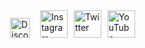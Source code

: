 <div class="i2gjFc Mi644">
  <a href="https://discord.com/users/952137523038130196" target="_blank" class="RNpQXe" style="width: 32px; height: 32px; margin: 9px;"><img src="https://i.ibb.co/qDv47yb/discord-512-copy.png" alt="Discord" class="xbGufb" style="width: 32px; height: 32px;" width="32" height="32"></a>
  <a href="https://instagram.com/me-PinkPanda/" target="_blank" class="RNpQXe AIKCSc" style="width: 44px; height: 44px; margin: 3px;"><img src="https://ssl.gstatic.com/atari/images/sociallinks/instagram_gray_44dp.png" alt="Instagram" class="lEB4Hf" style="width: 44px; height: 44px;" width="44" height="44"></a>
  <a href="https://twitter.com/me-PinkPanda/" target="_blank" class="RNpQXe AIKCSc" style="width: 44px; height: 44px; margin: 3px;"><img src="https://ssl.gstatic.com/atari/images/sociallinks/twitter_gray_44dp.png" alt="Twitter" class="lEB4Hf" style="width: 44px; height: 44px;" width="44" height="44"></a>
  <a href="https://youtube.com/@me_PinkPanda" target="_blank" class="RNpQXe AIKCSc" style="width: 44px; height: 44px; margin: 3px;"><img src="https://ssl.gstatic.com/atari/images/sociallinks/youtube_gray_44dp.png" alt="YouTube" class="lEB4Hf" style="width: 44px; height: 44px;" width="44" height="44"></a>
</div>
